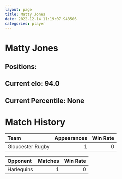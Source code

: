 ```yaml
---  
layout: page  
title: Matty Jones  
date: 2022-12-14 11:19:07.943506  
categories: player  
---
```

# Matty Jones

## Positions: 

## Current elo: 94.0

## Current Percentile: None

# Match History


| Team             |   Appearances |   Win Rate |
|:-----------------|--------------:|-----------:|
| Gloucester Rugby |             1 |          0 |

| Opponent   |   Matches |   Win Rate |
|:-----------|----------:|-----------:|
| Harlequins |         1 |          0 |